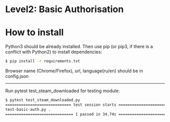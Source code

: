 # Level2: Basic Authorisation 


# How to install
Python3 should be already installed. Then use pip (or pip3, if there is a conflict with Python2) to install dependencies:
```bash
$ pip install -r requirements.txt
```
Browser name (Chrome/Firefox), url, language(ru/en) should be in config.json
___
Run pytest test_steam_downloaded for testing module:
```bash
$ pytest test_steam_downloaded.py
============================= test session starts ==============================
test-basic-auth.py .                                                    [100%]
============================== 1 passed in 34.74s ==============================
```